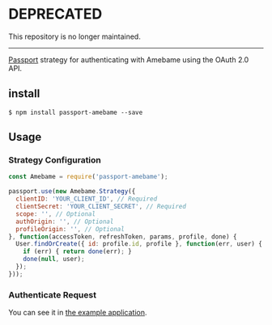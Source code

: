 # DEPRECATED

This repository is no longer maintained.

---

[Passport](http://passportjs.org/) strategy for authenticating with Amebame using the OAuth 2.0 API.


## install

```
$ npm install passport-amebame --save
```

## Usage

### Strategy Configuration

```JavaScript
const Amebame = require('passport-amebame');

passport.use(new Amebame.Strategy({
  clientID: 'YOUR_CLIENT_ID', // Required
  clientSecret: 'YOUR_CLIENT_SECRET', // Required
  scope: '', // Optional
  authOrigin: '', // Optional
  profileOrigin: '', // Optional
}, function(accessToken, refreshToken, params, profile, done) {
  User.findOrCreate({ id: profile.id, profile }, function(err, user) {
    if (err) { return done(err); }
    done(null, user);
  });
}));
```

### Authenticate Request

You can see it in [the example application](/example/login/app.js).
